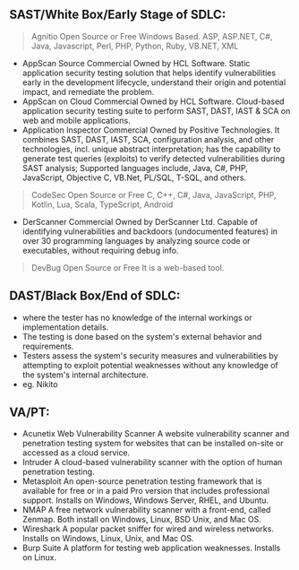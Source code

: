 ## SAST/White Box/Early Stage of SDLC:
> Agnitio	Open Source or Free	Windows Based. ASP, ASP.NET, C\#, Java, Javascript, Perl, PHP, Python, Ruby, VB.NET, XML
- AppScan Source	Commercial	Owned by HCL Software. Static application security testing solution that helps identify vulnerabilities early in the development lifecycle, understand their origin and potential impact, and remediate the problem.
- AppScan on Cloud	Commercial	Owned by HCL Software. Cloud-based application security testing suite to perform SAST, DAST, IAST & SCA on web and mobile applications.
- Application Inspector	Commercial	Owned by Positive Technologies. It combines SAST, DAST, IAST, SCA, configuration analysis, and other technologies, incl. unique abstract interpretation; has the capability to generate test queries (exploits) to verify detected vulnerabilities during SAST analysis; Supported languages include, Java, C\#, PHP, JavaScript, Objective C, VB.Net, PL/SQL, T-SQL, and others.
> CodeSec	Open Source or Free	C, C++, C\#, Java, JavaScript, PHP, Kotlin, Lua, Scala, TypeScript, Android
- DerScanner	Commercial	Owned by DerScanner Ltd. Capable of identifying vulnerabilities and backdoors (undocumented features) in over 30 programming languages by analyzing source code or executables, without requiring debug info.
> DevBug	Open Source or Free	It is a web-based tool.

## DAST/Black Box/End of SDLC:
- where the tester has no knowledge of the internal workings or implementation details.
- The testing is done based on the system's external behavior and requirements.
- Testers assess the system's security measures and vulnerabilities by attempting to exploit potential weaknesses without any knowledge of the system's internal architecture.
- eg. Nikito

## VA/PT:
- Acunetix Web Vulnerability Scanner	A website vulnerability scanner and penetration testing system for websites that can be installed on-site or accessed as a cloud service.
- Intruder	A cloud-based vulnerability scanner with the option of human penetration testing.
- Metasploit	An open-source penetration testing framework that is available for free or in a paid Pro version that includes professional support. Installs on Windows, Windows Server, RHEL, and Ubuntu.
- NMAP	A free network vulnerability scanner with a front-end, called Zenmap. Both install on Windows, Linux, BSD Unix, and Mac OS.
- Wireshark	A popular packet sniffer for wired and wireless networks. Installs on Windows, Linux, Unix, and Mac OS.
- Burp Suite	A platform for testing web application weaknesses. Installs on Linux. 
 

